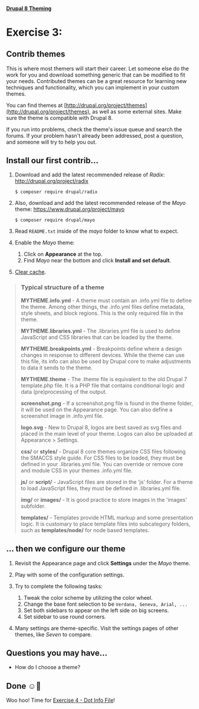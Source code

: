 #### [Drupal 8 Theming](README.md)

# Exercise 3: 

## Contrib themes

This is where most themers will start their career. Let someone else do the work for you and download something generic that can be modified to fit your needs. Contributed themes can be a great resource for learning new techniques and functionality, which you can implement in your custom themes.

You can find themes at [http://drupal.org/project/themes](http://drupal.org/project/themes), as well as some external sites. Make sure the theme is compatible with Drupal 8.

If you run into problems, check the theme's issue queue and search the forums. If your problem hasn't already been addressed, post a question, and someone will try to help you out.


## Install our first contrib...
1. Download and add the latest recommended release of *Radix*:  http://drupal.org/project/radix 

    `$ composer require drupal/radix`

2. Also, download and add the latest recommended release of the *Mayo* theme: https://www.drupal.org/project/mayo

    `$ composer require drupal/mayo`

3. Read `README.txt` inside of the *mayo* folder to know what to expect. 
	
4. Enable the *Mayo* theme:
    1. Click on **Appearance** at the top.
    2. Find *Mayo* near the bottom and click **Install and set default**.

5. [Clear cache](clear-cache.md).


> ### Typical structure of a theme
>**MYTHEME.info.yml** - A theme must contain an .info.yml file to define the theme. Among other things, the .info.yml files define metadata, style sheets, and block regions. This is the only required file in the theme.
>
>**MYTHEME.libraries.yml** - The .libraries.yml file is used to define JavaScript and CSS libraries that can be loaded by the theme.
>
>**MYTHEME.breakpoints.yml** - Breakpoints define where a design changes in response to different devices. While the theme can use this file, its info can also be used by Drupal core to make adjustments to data it sends to the theme.
>
>**MYTHEME.theme** - The .theme file is equivalent to the old Drupal 7 template.php file. It is a PHP file that contains conditional logic and data (pre)processing of the output.
>
>**screenshot.png** - If a screenshot.png file is found in the theme folder, it will be used on the Appearance page. You can also define a screenshot image in .info.yml file.
>
>**logo.svg** - New to Drupal 8, logos are best saved as svg files and placed in the main level of your theme. Logos can also be uploaded at Appearance > Settings.
>
>**css/** or **styles/** - Drupal 8 core themes organize CSS files following the SMACCS style guide. For CSS files to be loaded, they must be defined in your .libraries.yml file. You can override or remove core and module CSS in your themes .info.yml file.
>
>**js/** or **script/** - JavaScript files are stored in the 'js' folder. For a theme to load JavaScript files, they must be defined in .libraries.yml file.
>
>**img/** or **images/** - It is good practice to store images in the 'images' subfolder.
>
>**templates/** - Templates provide HTML markup and some presentation logic. It is customary to place template files into subcategory folders, such as **templates/node/** for node based templates.

## ... then we configure our theme
1. Revisit the Appearance page and click **Settings** under the _Mayo_ theme.
2. Play with some of the configuration settings.
3. Try to complete the following tasks:
    1. Tweak the color scheme by utilizing the color wheel.
    2. Change the base font selection to be `Verdana, Geneva, Arial, ...`
    3. Set both sidebars to appear on the left side on big screens.
    3. Set sidebar to use round corners.

4. Many settings are theme-specific. Visit the settings pages of other themes, like *Seven* to compare.


## Questions you may have...
+ How do I choose a theme?

## Done ☺
Woo hoo! Time for [Exercise 4 - Dot Info File](exercise_04-dot-info.md)!

